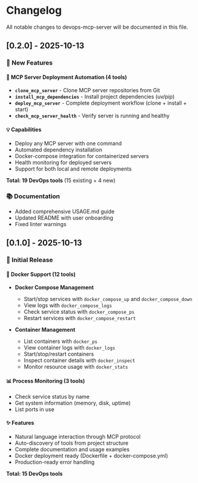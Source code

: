 # Changelog

All notable changes to devops-mcp-server will be documented in this file.

## [0.2.0] - 2025-10-13

### 🚀 New Features

#### 🎯 MCP Server Deployment Automation (4 tools)
- **`clone_mcp_server`** - Clone MCP server repositories from Git
- **`install_mcp_dependencies`** - Install project dependencies (uv/pip)
- **`deploy_mcp_server`** - Complete deployment workflow (clone + install + start)
- **`check_mcp_server_health`** - Verify server is running and healthy

#### 💡 Capabilities
- Deploy any MCP server with one command
- Automated dependency installation
- Docker-compose integration for containerized servers
- Health monitoring for deployed servers
- Support for both local and remote deployments

**Total: 19 DevOps tools** (15 existing + 4 new)

### 📚 Documentation
- Added comprehensive USAGE.md guide
- Updated README with user onboarding
- Fixed linter warnings

## [0.1.0] - 2025-10-13

### 🎉 Initial Release

#### 🐳 Docker Support (12 tools)
- **Docker Compose Management**
  - Start/stop services with `docker_compose_up` and `docker_compose_down`
  - View logs with `docker_compose_logs`
  - Check service status with `docker_compose_ps`
  - Restart services with `docker_compose_restart`

- **Container Management**
  - List containers with `docker_ps`
  - View container logs with `docker_logs`
  - Start/stop/restart containers
  - Inspect container details with `docker_inspect`
  - Monitor resource usage with `docker_stats`

#### 📊 Process Monitoring (3 tools)
- Check service status by name
- Get system information (memory, disk, uptime)
- List ports in use

#### ✨ Features
- Natural language interaction through MCP protocol
- Auto-discovery of tools from project structure
- Complete documentation and usage examples
- Docker deployment ready (Dockerfile + docker-compose.yml)
- Production-ready error handling

**Total: 15 DevOps tools**
